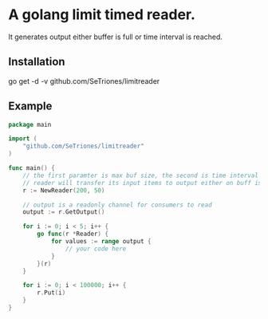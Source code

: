 # A golang limit timed reader.

It generates output either buffer is full or time interval is reached.

## Installation

go get -d -v github.com/SeTriones/limitreader

## Example

```go
package main

import (
	"github.com/SeTriones/limitreader"
)

func main() {
	// the first paramter is max buf size, the second is time interval (in milliseocnds.)
	// reader will transfer its input items to output either on buff is full or time passes interval milliseocnds since last transfer.
	r := NewReader(200, 50)

	// output is a readonly channel for consumers to read
	output := r.GetOutput()	

	for i := 0; i < 5; i++ {
		go func(r *Reader) {
			for values := range output {
				// your code here
			}
		}(r)
	}		

	for i := 0; i < 100000; i++ {
		r.Put(i)
	}
}
```

